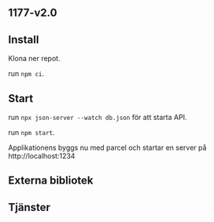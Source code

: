 ## 1177-v2.0

## Install

Klona ner repot.<br>

run `npm ci`.

## Start

run `npx json-server --watch db.json` för att starta API. <br>

run `npm start`.<br>

Applikationens byggs nu med parcel och startar en server på http://localhost:1234

## Externa bibliotek



## Tjänster

